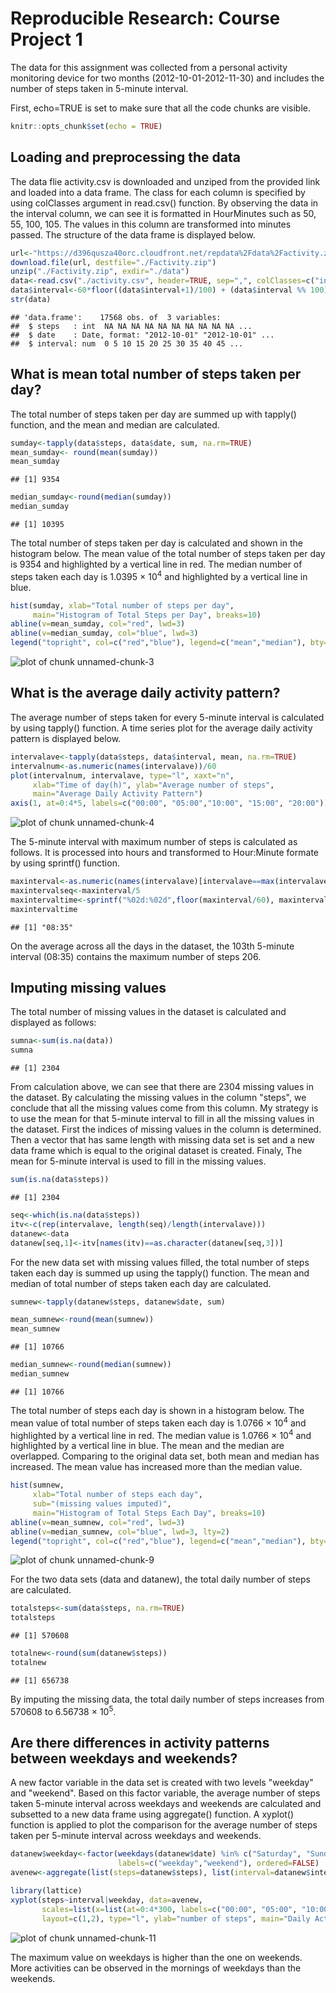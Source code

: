 Reproducible Research: Course Project 1
=========================================


The data for this assignment was collected from a personal activity monitoring device for two months (2012-10-01-2012-11-30) and includes the number of steps taken in 5-minute interval.

First, echo=TRUE is set to make sure that all the code chunks are visible.


```r
knitr::opts_chunk$set(echo = TRUE)
```

## Loading and preprocessing the data

The data flie activity.csv is downloaded and unziped from the provided link and loaded into a data frame. The class for each column is specified by using colClasses argument in read.csv() function. By observing the data in the interval column, we can see it is formatted in HourMinutes such as 50, 55, 100, 105. The values in this column are transformed into minutes passed. The structure of the data frame is displayed below. 


```r
url<-"https://d396qusza40orc.cloudfront.net/repdata%2Fdata%2Factivity.zip"
download.file(url, destfile="./Factivity.zip")
unzip("./Factivity.zip", exdir="./data")
data<-read.csv("./activity.csv", header=TRUE, sep=",", colClasses=c("integer", "Date","integer"))
data$interval<-60*floor((data$interval+1)/100) + (data$interval %% 100)
str(data)
```

```
## 'data.frame':	17568 obs. of  3 variables:
##  $ steps   : int  NA NA NA NA NA NA NA NA NA NA ...
##  $ date    : Date, format: "2012-10-01" "2012-10-01" ...
##  $ interval: num  0 5 10 15 20 25 30 35 40 45 ...
```
## What is mean total number of steps taken per day?

The total number of steps taken per day are summed up with tapply() function, and the mean and median are calculated.


```r
sumday<-tapply(data$steps, data$date, sum, na.rm=TRUE) 
mean_sumday<- round(mean(sumday))
mean_sumday
```

```
## [1] 9354
```

```r
median_sumday<-round(median(sumday))
median_sumday
```

```
## [1] 10395
```

The total number of steps taken per day is calculated and shown in the histogram below. The mean value of the total number of steps taken per day is 9354 and highlighted by a vertical line in red. The median number of steps taken each day is 1.0395 &times; 10<sup>4</sup> and highlighted by a vertical line in blue. 


```r
hist(sumday, xlab="Total number of steps per day", 
     main="Histogram of Total Steps per Day", breaks=10)
abline(v=mean_sumday, col="red", lwd=3)
abline(v=median_sumday, col="blue", lwd=3)
legend("topright", col=c("red","blue"), legend=c("mean","median"), bty="n", lwd=3)
```

![plot of chunk unnamed-chunk-3](figure/unnamed-chunk-3-1.png)

## What is the average daily activity pattern?

The average number of steps taken for every 5-minute interval is calculated by using tapply() function. A time series plot for the average daily activity pattern is displayed below.    


```r
intervalave<-tapply(data$steps, data$interval, mean, na.rm=TRUE)
intervalnum<-as.numeric(names(intervalave))/60
plot(intervalnum, intervalave, type="l", xaxt="n", 
     xlab="Time of day(h)", ylab="Average number of steps", 
     main="Average Daily Activity Pattern")
axis(1, at=0:4*5, labels=c("00:00", "05:00","10:00", "15:00", "20:00"))
```

![plot of chunk unnamed-chunk-4](figure/unnamed-chunk-4-1.png)

The 5-minute interval with maximum number of steps is calculated as follows. It is processed into hours and transformed to Hour:Minute formate by using sprintf() function.   


```r
maxinterval<-as.numeric(names(intervalave)[intervalave==max(intervalave)])
maxintervalseq<-maxinterval/5
maxintervaltime<-sprintf("%02d:%02d",floor(maxinterval/60), maxinterval %% 60)
maxintervaltime
```

```
## [1] "08:35"
```
On the average across all the days in the dataset, the 103th 5-minute interval (08:35) contains the maximum number of steps 206. 

## Imputing missing values

The total number of missing values in the dataset is calculated and displayed as follows:


```r
sumna<-sum(is.na(data))
sumna
```

```
## [1] 2304
```
From calculation above, we can see that there are 2304 missing values in the dataset. By calculating the missing values in the column "steps", we conclude that all the missing values come from this column. My strategy is to use the mean for that 5-minute interval to fill in all the missing values in the dataset. First the indices of missing values in the column is determined. Then a vector that has same length with missing data set is set and a new data frame which is equal to the original dataset is created. Finaly, The mean for 5-minute interval is used to fill in the missing values.    


```r
sum(is.na(data$steps))
```

```
## [1] 2304
```

```r
seq<-which(is.na(data$steps))
itv<-c(rep(intervalave, length(seq)/length(intervalave))) 
datanew<-data
datanew[seq,1]<-itv[names(itv)==as.character(datanew[seq,3])]
```
For the new data set with missing values filled, the total number of steps taken each day is summed up using the tapply() function. The mean and median of total number of steps taken each day are calculated. 


```r
sumnew<-tapply(datanew$steps, datanew$date, sum)

mean_sumnew<-round(mean(sumnew))
mean_sumnew
```

```
## [1] 10766
```

```r
median_sumnew<-round(median(sumnew))
median_sumnew
```

```
## [1] 10766
```
The total number of steps each day is shown in a histogram below. The mean value of total number of steps taken each day is 1.0766 &times; 10<sup>4</sup> and highlighted by a vertical line in red. The median value is 1.0766 &times; 10<sup>4</sup> and highlighted by a vertical line in blue. The mean and the median are overlapped. Comparing to the original data set, both mean and median has increased. The mean value has increased more than the median value.  


```r
hist(sumnew, 
     xlab="Total number of steps each day", 
     sub="(missing values imputed)", 
     main="Histogram of Total Steps Each Day", breaks=10)
abline(v=mean_sumnew, col="red", lwd=3)
abline(v=median_sumnew, col="blue", lwd=3, lty=2)
legend("topright", col=c("red","blue"), legend=c("mean","median"), bty="n", lwd=3)
```

![plot of chunk unnamed-chunk-9](figure/unnamed-chunk-9-1.png)

For the two data sets (data and datanew), the total daily number of steps are calculated. 


```r
totalsteps<-sum(data$steps, na.rm=TRUE)
totalsteps
```

```
## [1] 570608
```

```r
totalnew<-round(sum(datanew$steps))
totalnew
```

```
## [1] 656738
```

By imputing the missing data, the total daily number of steps increases from 570608 to 6.56738 &times; 10<sup>5</sup>. 

## Are there differences in activity patterns between weekdays and weekends?

A new factor variable in the data set is created with two levels "weekday" and "weekend". Based on this factor variable, the average number of steps taken 5-minute interval across weekdays and weekends are calculated and subsetted to a new data frame using aggregate() function. A xyplot() function is applied to plot the comparison for the average number of steps taken per 5-minute interval across weekdays and weekends.     


```r
datanew$weekday<-factor(weekdays(datanew$date) %in% c("Saturday", "Sunday"), 
                        labels=c("weekday","weekend"), ordered=FALSE)
avenew<-aggregate(list(steps=datanew$steps), list(interval=datanew$interval, weekday=datanew$weekday), mean)

library(lattice)
xyplot(steps~interval|weekday, data=avenew, 
       scales=list(x=list(at=0:4*300, labels=c("00:00", "05:00", "10:00", "15:00", "20:00"))),
       layout=c(1,2), type="l", ylab="number of steps", main="Daily Activity Pattern")
```

![plot of chunk unnamed-chunk-11](figure/unnamed-chunk-11-1.png)

The maximum value on weekdays is higher than the one on weekends. More activities can be observed in the mornings of weekdays than the weekends. 




